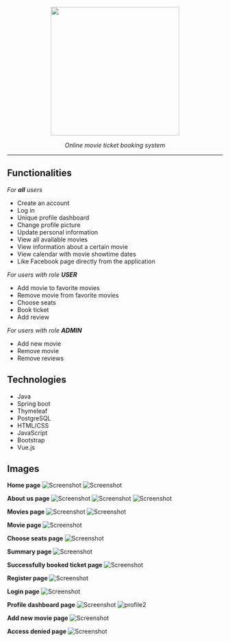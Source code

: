 <p align="center"><img width="300" src="https://user-images.githubusercontent.com/79025916/165777777-49a66906-43d1-443a-9bfd-dd4eb44e2c5d.png"></p>
<p align="center"><i>Online movie ticket booking system</i></p><hr/>

## Functionalities
<i>For **all** users</i>
<ul>
  <li>Create an account</li>
  <li>Log in</li>
  <li>Unique profile dashboard</li>
  <li>Change profile picture</li>
  <li>Update personal information</li>
  <li>View all available movies</li>
  <li>View information about a certain movie</li>
  <li>View calendar with movie showtime dates</li>
  <li>Like Facebook page directly from the application</li>
</ul>

<i>For users with role **USER**</i>
<ul>
  <li>Add movie to favorite movies</li>
  <li>Remove movie from favorite movies</li>
  <li>Choose seats</li>
  <li>Book ticket</li>
  <li>Add review</li>
</ul>

<i>For users with role **ADMIN**</i>
<ul>
  <li>Add new movie</li>
  <li>Remove movie</li>
  <li>Remove reviews</li>
</ul>

## Technologies 
<ul>
  <li>Java</li>
  <li>Spring boot</li>
  <li>Thymeleaf</li>
  <li>PostgreSQL</li>
  <li>HTML/CSS</li>
  <li>JavaScript</li>
  <li>Bootstrap</li>
  <li>Vue.js</li>
</ul>

## Images
**Home page**
![Screenshot](images/home-page.png)
![Screenshot](images/home-page2.png)

**About us page**
![Screenshot](images/about-us-page1.png)
![Screenshot](images/about-us-page2.png)
![Screenshot](images/about-us-page3.png)

**Movies page**
![Screenshot](images/movies-page1.png)
![Screenshot](images/movies-page2.png)

**Movie page**
![Screenshot](images/movie-page.png)

**Choose seats page**
![Screenshot](images/seats-page.png)

**Summary page**
![Screenshot](images/summary-page.png)

**Successfully booked ticket page**
![Screenshot](images/successfully-booked-ticket-page.png)

**Register page**
![Screenshot](images/register-page.png)

**Login page**
![Screenshot](images/login-page.png)

**Profile dashboard page**
![Screenshot](images/profile-page.png)
![profile2](https://user-images.githubusercontent.com/79025916/165796145-0cad7ba8-0b1f-4e0c-a900-c1b219992b9f.png)

**Add new movie page**
![Screenshot](images/add-movie-page.png)

**Access denied page**
![Screenshot](images/access-denied-page.png)
